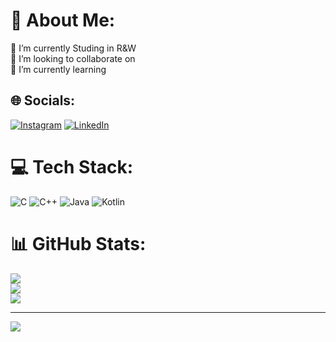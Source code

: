 # 💫 About Me:
🔭 I’m currently Studing in R&W<br>👯 I’m looking to collaborate on<br>🌱 I’m currently learning


## 🌐 Socials:
[![Instagram](https://img.shields.io/badge/Instagram-%23E4405F.svg?logo=Instagram&logoColor=white)](https://instagram.com/itz_sanjayparmar) [![LinkedIn](https://img.shields.io/badge/LinkedIn-%230077B5.svg?logo=linkedin&logoColor=white)](https://linkedin.com/in/sanjay-parmar-1b226b274) 

# 💻 Tech Stack:
![C](https://img.shields.io/badge/c-%2300599C.svg?style=for-the-badge&logo=c&logoColor=white) ![C++](https://img.shields.io/badge/c++-%2300599C.svg?style=for-the-badge&logo=c%2B%2B&logoColor=white) ![Java](https://img.shields.io/badge/java-%23ED8B00.svg?style=for-the-badge&logo=java&logoColor=white) ![Kotlin](https://img.shields.io/badge/kotlin-%230095D5.svg?style=for-the-badge&logo=kotlin&logoColor=white)
# 📊 GitHub Stats:
![](https://github-readme-stats.vercel.app/api?username=sanjayparmar143&theme=dark&hide_border=false&include_all_commits=true&count_private=true)<br/>
![](https://github-readme-streak-stats.herokuapp.com/?user=sanjayparmar143&theme=dark&hide_border=false)<br/>
![](https://github-readme-stats.vercel.app/api/top-langs/?username=sanjayparmar143&theme=dark&hide_border=false&include_all_commits=true&count_private=true&layout=compact)

---
[![](https://visitcount.itsvg.in/api?id=sanjayparmar143&icon=5&color=6)](https://visitcount.itsvg.in)

<!-- Proudly created with GPRM ( https://gprm.itsvg.in ) -->